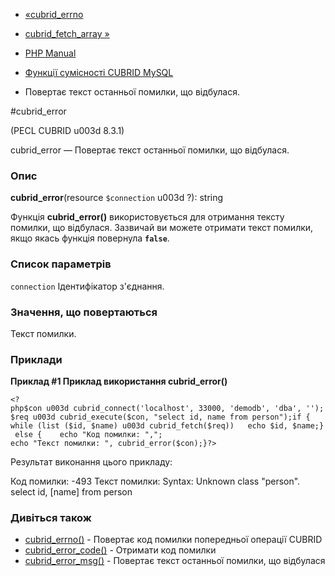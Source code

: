 - [«cubrid_errno](function.cubrid-errno.md)
- [cubrid_fetch_array »](function.cubrid-fetch-array.md)

- [PHP Manual](index.md)
- [Функції сумісності CUBRID MySQL](cubridmysql.cubrid.md)
- Повертає текст останньої помилки, що відбулася.

#cubrid_error

(PECL CUBRID u003d 8.3.1)

cubrid_error — Повертає текст останньої помилки, що відбулася.

### Опис

**cubrid_error**(resource `$connection` u003d ?): string

Функція **cubrid_error()** використовується для отримання тексту
помилки, що відбулася. Зазвичай ви можете отримати текст помилки, якщо
якась функція повернула **`false`**.

### Список параметрів

`connection`
Ідентифікатор з'єднання.

### Значення, що повертаються

Текст помилки.

### Приклади

**Приклад #1 Приклад використання **cubrid_error()****

` <?php$con u003d cubrid_connect('localhost', 33000, 'demodb', 'dba', '');$req u003d cubrid_execute($con, "select id, name from person");if {   while (list ($id, $name) u003d cubrid_fetch($req))   echo $id, $name;} else {    echo "Код помилки: ","; echo "Текст помилки: ", cubrid_error($con);}?> `

Результат виконання цього прикладу:

Код помилки: -493 Текст помилки: Syntax: Unknown class "person". select id, [name] from person

### Дивіться також

- [cubrid_errno()](function.cubrid-errno.md) - Повертає код помилки
попередньої операції CUBRID
- [cubrid_error_code()](function.cubrid-error-code.md) - Отримати
код помилки
- [cubrid_error_msg()](function.cubrid-error-msg.md) - Повертає
текст останньої помилки, що відбулася
